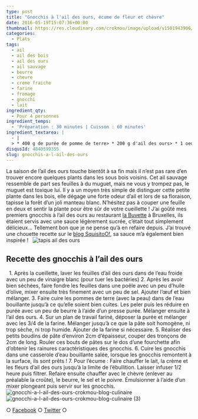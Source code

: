 ```yaml
---
type: post
title: "Gnocchis à l'ail des ours, écume de fleur et chèvre"
date: 2016-05-19T15:07:36+00:00
thumbnail: https://res.cloudinary.com/crokmou/image/upload/v1501943906/gnocchi-a-l-ail-des-ours-crokmou-blog-culinaire-1.jpg
categories: 
  - Plats
tags: 
  - ail
  - ail des bois
  - ail des ours
  - ail sauvage
  - beurre
  - chevre
  - creme fraiche
  - farine
  - fromage
  - gnocchi
  - lait
ingredient_qty: 
  - Pour 4 personnes
ingredient_temps: 
  - 'Préparation : 30 minutes | Cuisson : 60 minutes'
ingredient_textarea: |
  - |
  > * 400 g de purée de pomme de terre> * 200 g d'ail des ours> * 1 oeuf> * ±200 g de farine> * 25 cl de lait entier> * 20 fleurs d'ail des ours> * 10 cl de crème fraîche> * 100 g de chèvre> * 20 g de beurre> * sel, poivre
disqusId: 4840599355
slug: gnocchis-a-l-ail-des-ours
---
```


La saison de l’ail des ours touche bientôt à sa fin mais il n’est pas rare d’en trouver encore quelques plants dans les sous bois voisins. Cet ail sauvage ressemble de part ses feuilles à du muguet, mais ne vous y trompez pas, le muguet est toxique lui. Il y a un moyen très simple de distinguer cette petite plante dans les bois, elle dégage une forte odeur d’ail et lors de sa floraison, tapisse la forêt d’un joli manteau blanc. N’hésitez pas à couper une feuille en deux et sentir la plante pour être sûr de votre cueillette ! J’ai goûté mes premiers gnocchis à l’ail des ours au restaurant [la Buvette](http://www.la-buvette.be/) à Bruxelles, ils étaient servis avec une sauce légèrement sucrée, c’était tout simplement délicieux… Tellement bon que je ne pense qu’à en refaire depuis. J’ai trouvé une chouette recette sur le [blog SquisitoO!](http://squisitoo.blogspot.be/2011/04/gnocchi-lail-des-ours-et-ecume-de.html), sa sauce m’a également bien inspirée !   ![tapis ail des ours](http://www.crokmou.com/wp-content/uploads/2016/05/2016-05-19-15-07-55.jpg)  

## **Recette des gnocchis à l’ail des ours**

  1\. Après la cueillette, laver les feuilles d’ail des ours dans de l’eau froide avec un peu de vinaigre blanc (pour tuer les bactéries) 2\. Après les avoir bien séchées, faire fondre les feuilles dans une poêle avec un peu d’huile d’olive, mixer ensuite très finement avec un peu de sel. Ajouter l’œuf et bien mélanger. 3\. Faire cuire les pommes de terre (avec la peau) dans de l’eau bouillante jusqu’à ce qu’elle soient bien cuites. Les peler puis les réduire en purée avec un peu de beurre à l’aide d’un presse purée. Mélanger ensuite à l’ail des ours. 4\. Sur un plan de travail fariné, déposer la purée et mélanger avec les 3/4 de la farine. Mélanger jusqu’à ce que la pâte soit homogène, ni trop sèche, ni trop humide. Ajouter de la farine si nécessaire. 5\. Réaliser des petits boudins de pâte d’environ 2cm d’épaisseur, couper des tronçons de 2cm de long. Rouler ces bouts de pâtes sur le dos d’une fourchette afin d’obtenir les rainures caractéristiques des gnocchis. 6\. Cuire les gnocchis dans une casserole d’eau bouillante salée, lorsque les gnocchis remontent à la surface, ils sont prêts ! 7\. Pour l’écume : Faire chauffer le lait, la crème et les fleurs d’ail des ours jusqu’à la limite de l’ébullition. Laisser infuser 1/2 heure puis filtrer. Refaire ensuite chauffer avec le chèvre (enlever au préalable la croûte), le beurre, le sel et le poivre. Émulsionner à l’aide d’un mixer plongeant puis servir sur les gnocchis.   ![gnocchi-a-l-ail-des-ours-crokmou-blog-culinaire](http://www.crokmou.com/wp-content/uploads/2016/05/gnocchi-a-l-ail-des-ours-crokmou-blog-culinaire.jpg)![gnocchi-a-l-ail-des-ours-crokmou-blog-culinaire (3)](http://www.crokmou.com/wp-content/uploads/2016/05/gnocchi-a-l-ail-des-ours-crokmou-blog-culinaire-3.jpg)  

○ [Facebook](https://www.facebook.com/crokmou.blog) ○ [Twitter](https://twitter.com/Crokmou) ○